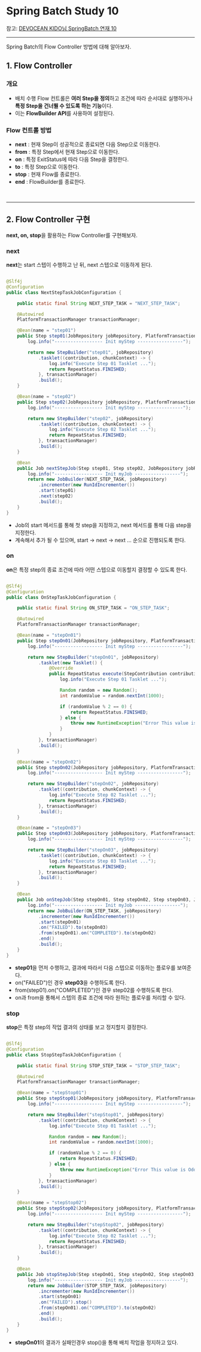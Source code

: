 # Spring Batch Study 10

참고: [DEVOCEAN KIDO님 SpringBatch 연재 10](https://devocean.sk.com/blog/techBoardDetail.do?ID=167054)

---

Spring Batch의 Flow Controller 방법에 대해 알아보자.

## 1. Flow Controller

### 개요

- 배치 수행 Flow 컨트롤은 **여러 Step을 정의**하고 조건에 따라 순서대로 실행하거나 **특정 Step을 건너뛸 수 있도록 하는 기능**이다.
- 이는 **FlowBuilder API**를 사용하여 설정된다.

### Flow 컨트롤 방법

- **next** : 현재 Step이 성공적으로 종료되면 다음 Step으로 이동한다.
- **from** : 특정 Step에서 현재 Step으로 이동한다.
- **on** : 특정 ExitStatus에 따라 다음 Step을 결정한다.
- **to** : 특정 Step으로 이동한다.
- **stop** : 현재 Flow를 종료한다.
- **end** : FlowBuilder를 종료한다.

<br>

---

## 2. Flow Controller 구현

**next, on, stop**을 활용하는 Flow Controller를 구현해보자.

### next

**next**는 start 스텝이 수행하고 난 뒤, next 스텝으로 이동하게 된다.

```java

@Slf4j
@Configuration
public class NextStepTaskJobConfiguration {

	public static final String NEXT_STEP_TASK = "NEXT_STEP_TASK";

	@Autowired
	PlatformTransactionManager transactionManager;

	@Bean(name = "step01")
	public Step step01(JobRepository jobRepository, PlatformTransactionManager transactionManager) {
		log.info("------------------ Init myStep -----------------");

		return new StepBuilder("step01", jobRepository)
			.tasklet((contribution, chunkContext) -> {
				log.info("Execute Step 01 Tasklet ...");
				return RepeatStatus.FINISHED;
			}, transactionManager)
			.build();
	}

	@Bean(name = "step02")
	public Step step02(JobRepository jobRepository, PlatformTransactionManager transactionManager) {
		log.info("------------------ Init myStep -----------------");

		return new StepBuilder("step02", jobRepository)
			.tasklet((contribution, chunkContext) -> {
				log.info("Execute Step 02 Tasklet ...");
				return RepeatStatus.FINISHED;
			}, transactionManager)
			.build();
	}

	@Bean
	public Job nextStepJob(Step step01, Step step02, JobRepository jobRepository) {
		log.info("------------------ Init myJob -----------------");
		return new JobBuilder(NEXT_STEP_TASK, jobRepository)
			.incrementer(new RunIdIncrementer())
			.start(step01)
			.next(step02)
			.build();
	}
}
```

- Job의 start 메서드를 통해 첫 step을 지정하고, next 메서드를 통해 다음 step을 지정한다.
- 계속해서 추가 될 수 있으며, start -> next -> next ... 순으로 진행되도록 한다.

### on

**on**은 특정 step의 종료 조건에 따라 어떤 스텝으로 이동할지 결정할 수 있도록 한다.

```java

@Slf4j
@Configuration
public class OnStepTaskJobConfiguration {

	public static final String ON_STEP_TASK = "ON_STEP_TASK";

	@Autowired
	PlatformTransactionManager transactionManager;

	@Bean(name = "stepOn01")
	public Step stepOn01(JobRepository jobRepository, PlatformTransactionManager transactionManager) {
		log.info("------------------ Init myStep -----------------");

		return new StepBuilder("stepOn01", jobRepository)
			.tasklet(new Tasklet() {
				@Override
				public RepeatStatus execute(StepContribution contribution, ChunkContext chunkContext) throws Exception {
					log.info("Execute Step 01 Tasklet ...");

					Random random = new Random();
					int randomValue = random.nextInt(1000);

					if (randomValue % 2 == 0) {
						return RepeatStatus.FINISHED;
					} else {
						throw new RuntimeException("Error This value is Odd: " + randomValue);
					}
				}
			}, transactionManager)
			.build();
	}

	@Bean(name = "stepOn02")
	public Step stepOn02(JobRepository jobRepository, PlatformTransactionManager transactionManager) {
		log.info("------------------ Init myStep -----------------");

		return new StepBuilder("stepOn02", jobRepository)
			.tasklet((contribution, chunkContext) -> {
				log.info("Execute Step 02 Tasklet ...");
				return RepeatStatus.FINISHED;
			}, transactionManager)
			.build();
	}

	@Bean(name = "stepOn03")
	public Step stepOn03(JobRepository jobRepository, PlatformTransactionManager transactionManager) {
		log.info("------------------ Init myStep -----------------");

		return new StepBuilder("stepOn03", jobRepository)
			.tasklet((contribution, chunkContext) -> {
				log.info("Execute Step 03 Tasklet ...");
				return RepeatStatus.FINISHED;
			}, transactionManager)
			.build();
	}

	@Bean
	public Job onStepJob(Step stepOn01, Step stepOn02, Step stepOn03, JobRepository jobRepository) {
		log.info("------------------ Init myJob -----------------");
		return new JobBuilder(ON_STEP_TASK, jobRepository)
			.incrementer(new RunIdIncrementer())
			.start(stepOn01)
			.on("FAILED").to(stepOn03)
			.from(stepOn01).on("COMPLETED").to(stepOn02)
			.end()
			.build();
	}
}
```

- **step01**을 먼저 수행하고, 결과에 따라서 다음 스텝으로 이동하는 플로우를 보여준다.
- on("FAILED")인 경우 **step03**을 수행하도록 한다.
- from(step01).on("COMPLETED")인 경우 step02를 수행하도록 한다.
- on과 from을 통해서 스텝의 종료 조건에 따라 원하는 플로우를 처리할 수 있다.

### stop

**stop**은 특정 step의 작업 결과의 상태를 보고 정지할지 결정한다.

```java

@Slf4j
@Configuration
public class StopStepTaskJobConfiguration {

	public static final String STOP_STEP_TASK = "STOP_STEP_TASK";

	@Autowired
	PlatformTransactionManager transactionManager;

	@Bean(name = "stepStop01")
	public Step stepStop01(JobRepository jobRepository, PlatformTransactionManager transactionManager) {
		log.info("------------------ Init myStep -----------------");

		return new StepBuilder("stepStop01", jobRepository)
			.tasklet((contribution, chunkContext) -> {
				log.info("Execute Step 01 Tasklet ...");

				Random random = new Random();
				int randomValue = random.nextInt(1000);

				if (randomValue % 2 == 0) {
					return RepeatStatus.FINISHED;
				} else {
					throw new RuntimeException("Error This value is Odd: " + randomValue);
				}
			}, transactionManager)
			.build();
	}

	@Bean(name = "stepStop02")
	public Step stepStop02(JobRepository jobRepository, PlatformTransactionManager transactionManager) {
		log.info("------------------ Init myStep -----------------");

		return new StepBuilder("stepStop02", jobRepository)
			.tasklet((contribution, chunkContext) -> {
				log.info("Execute Step 02 Tasklet ...");
				return RepeatStatus.FINISHED;
			}, transactionManager)
			.build();
	}

	@Bean
	public Job stopStepJob(Step stepOn01, Step stepOn02, Step stepOn03, JobRepository jobRepository) {
		log.info("------------------ Init myJob -----------------");
		return new JobBuilder(STOP_STEP_TASK, jobRepository)
			.incrementer(new RunIdIncrementer())
			.start(stepOn01)
			.on("FAILED").stop()
			.from(stepOn01).on("COMPLETED").to(stepOn02)
			.end()
			.build();
	}
}
```

- **stepOn01**의 결과가 실패인경우 stop()을 통해 배치 작업을 정지하고 있다.
